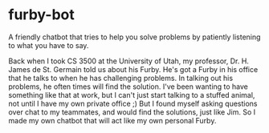 # furby-bot
A friendly chatbot that tries to help you solve problems by patiently listening to what you have to say.

Back when I took CS 3500 at the University of Utah, my professor, Dr. H. James de St. Germain told us about his Furby.  He's got a Furby in his office that he talks to when he has challenging problems.  In talking out his problems, he often times will find the solution.  I've been wanting to have something like that at work, but I can't just start talking to a stuffed animal, not until I have my own private office ;)  But I found myself asking questions over chat to my teammates, and would find the solutions, just like Jim.  So I made my own chatbot that will act like my own personal Furby.
